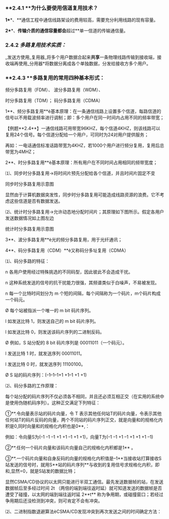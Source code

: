 ### **2.4.1 **为什么要使用信道复用技术？

**1\***\*、\*\*通信工程中通信线路架设的费用较高，需要充分利用线路的现有容量。

**2\***\*、**传输介质的通信容量都会**超过\*\*单一信道的传输通信量。

  
### 2.4.2 _多路复用技术实质：_

_发送方使用_复用器_将多个用户数据合起来**共享**一条物理线路传输到接收端，接收端再使用_分用器\*将数据分离成各个单独数据，分发给接收方多个用户。

### **2.4.3 **多路复用的常用四种基本形式：

频分多路复用（FDM）、             波分多路复用（WDM）、



时分多路复用（TDM）；             码分多路复用（CDMA）



1\*\*、频分多路复用\*\*è基本原理：在一条通信线路上设置多个信道，每路信道的信号以不用载波频率进行调制；即：多个用户在同一时间内占用不同的频率带宽；



【例题\*\*2.4\*\*】一通信线路可用带宽96KHZ，每个信道4KHZ，则该线路可以复用24个信号。每个信道分配给一个用户，可同时为24对用户提供服务；



再如：一电话通信标准话路带宽为4KHZ，若1000个用户进行频分复用，复用后总带宽为4MHZ；

2\*\*、时分多路复用\*\*è基本原理：所有用户在不同时间占用相同的频带宽度；

⑴、同步时分多路复用→将时间片预先分配给各个信道，并且时间片固定不变

同步时分多路复用示意图



显然由于计算机数据突发性，同步时分多路复用可能造成线路资源的浪费。它不考虑这些信道是否有数据发送。 



⑵、统计时分多路复用→允许动态地分配时间片；其原理如下图所示。假定各用户发送数据情况如上图左边

统计时分多路复用示意图



3\*\*、波分多路复用\*\*è光的频分多路复用，用于光纤通讯；

4\*\*、码分多路复用（CDM）\*\*è又称码分多址复用（CDMA）



⑴、码分多路的特征：



n 各用户使用经过特殊挑选的不同码型，因此彼此不会造成干扰。



n 这种系统发送的信号的抗干扰能力很强，其频谱类似于白噪声，不易被发现。 



n 每一个比特时间划分为 m 个短的间隔，每个间隔称为一个码片，m个码片构成一个码元。



Ø 每个站被指派一个唯一的 m bit 码片序列。



l 如发送比特 1，则发送自己的 m bit 码片序列。



l 如发送比特 0，则发送该码片序列的二进制反码。 



Ø 例如，S 站分配的 8 bit 码片序列是 00011011（一个码元）。



l 发送比特 1 时，就发送序列 00011011。



l 发送比特 0 时，就发送序列 11100100。



Ø S 站的码片序列：\(–1–1–1+1 +1–1 +1 +1\)     



⑵、码分多路的工作原理：

每个站分配的码片序列不仅必须各不相同，并且还必须互相正交（在实用的系统中是使用伪随机码序列）。这种正交满足下列特征：



①\*\*.令向量表示站的码片向量，令 T 表示其他任何站T的码片向量，令表示其他任何站T的码片反码的向量，两个不同站的码片序列正交，就是向量和的规格化内积是0,同时向量和的规格化内积也是0\*\*,：

例如：令向量S为\(–1 –1 –1 +1 +1 –1 +1 +1\)，向量T为\(–1 –1 +1 –1 +1 +1 +1 –1\)



②\*\*.任何一个码片向量和该码片向量自己的规格化内积都是1\*\* 。

③\*\*.一个码片向量和自身反码的向量的规格化内积值是–1\*\*当接收站打算接收S站发送的信号时，就用S\*\*站的码片序列\*\*与收到的复用信号求规格化内积，即和,显然=0，就是S站发的数据比特；



 











显然CSMA/CD协议的以太网只能进行半双工通信。最先发送数据帧的站，在发送数据帧后至多经过时间 2t （两倍的端到端往返时延）就可知道发送的数据帧是否遭受了碰撞，以太网的端到端往返时延 2\*\*t\*\* 称为争用期，或碰撞窗口；若经过争用期后还没检测到冲突，则可肯定不会有冲突。



⑵、二进制指数退避算法èCSMA/CD发现冲突到再次发送之间的时间确定方法：



